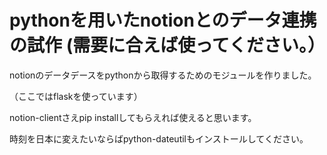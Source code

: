 # pythonを用いたnotionとのデータ連携の試作 (需要に合えば使ってください。）
notionのデータデースをpythonから取得するためのモジュールを作りました。

（ここではflaskを使っています）

notion-clientさえpip installしてもらえれば使えると思います。

時刻を日本に変えたいならばpython-dateutilもインストールしてください。
